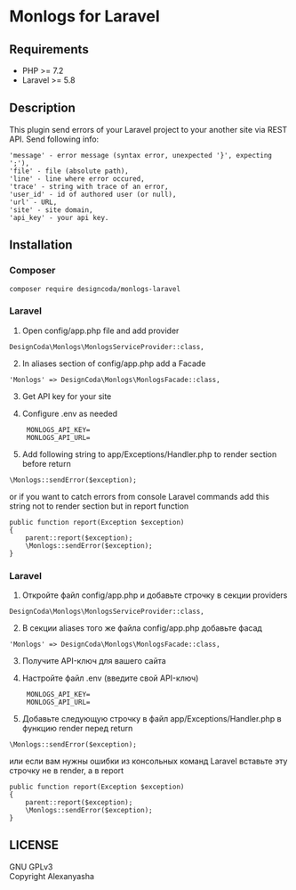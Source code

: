 # Monlogs for Laravel

## Requirements
- PHP >= 7.2
- Laravel >= 5.8
 
## Description
This plugin send errors of your Laravel project to your another site via REST API. Send following info:
```
'message' - error message (syntax error, unexpected '}', expecting ';'), 
'file' - file (absolute path), 
'line' - line where error occured, 
'trace' - string with trace of an error, 
'user_id' - id of authored user (or null), 
'url' - URL, 
'site' - site domain, 
'api_key' - your api key.
```


## Installation

### Composer
```
composer require designcoda/monlogs-laravel
```

### Laravel

1. Open config/app.php file and add provider 
```
DesignCoda\Monlogs\MonlogsServiceProvider::class,
```

2. In aliases section of config/app.php add a Facade
```
'Monlogs' => DesignCoda\Monlogs\MonlogsFacade::class,
```

3. Get API key for your site

4. Configure .env as needed

        MONLOGS_API_KEY=
        MONLOGS_API_URL=

5. Add following string to app/Exceptions/Handler.php to render section before return
```
\Monlogs::sendError($exception);
```
or if you want to catch errors from console Laravel commands add this string not to render section but in report function
```
public function report(Exception $exception)
{
    parent::report($exception);
    \Monlogs::sendError($exception);
}
```


### Laravel

1. Откройте файл config/app.php и добавьте строчку в секции providers
```
DesignCoda\Monlogs\MonlogsServiceProvider::class,
```

2. В секции aliases того же файла config/app.php добавьте фасад
```
'Monlogs' => DesignCoda\Monlogs\MonlogsFacade::class,
```

3. Получите API-ключ для вашего сайта

4. Настройте файл .env (введите свой API-ключ)

        MONLOGS_API_KEY=
        MONLOGS_API_URL=

5. Добавьте следующую строчку в файл app/Exceptions/Handler.php в функцию render перед return
```
\Monlogs::sendError($exception);
```
или если вам нужны ошибки из консольных команд Laravel вставьте эту строчку не в render, а в report
```
public function report(Exception $exception)
{
    parent::report($exception);
    \Monlogs::sendError($exception);
}
```

## LICENSE
GNU GPLv3  
Copyright Alexanyasha